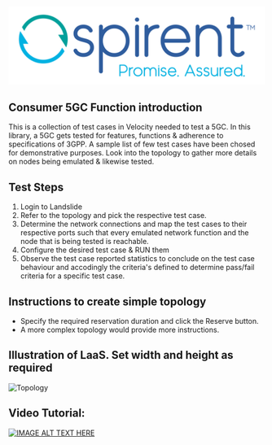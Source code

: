 ![Image from file](5GCConsFunc/Spirent_logo.png)

## Consumer 5GC Function introduction
This is a collection of test cases in Velocity needed to test a 5GC. In this library, a 5GC gets tested for features, functions & adherence to specifications of 3GPP.
A sample list of few test cases have been chosed for demonstrative purposes. 
Look into the topology to gather more details on nodes being emulated & likewise tested.

## Test Steps
1) Login to Landslide
2) Refer to the topology and pick the respective test case. 
3) Determine the network connections and map the test cases to their respective ports such that every emulated network function and the node that is being tested is reachable. 
4) Configure the desired test case & RUN them
5) Observe the test case reported statistics to conclude on the test case behaviour and accodingly the criteria's defined to determine pass/fail criteria for a specific test case. 

## Instructions to create simple topology
* Specify the required reservation duration and click the Reserve button.
* A more complex topology would provide more instructions.

## Illustration of LaaS. Set width and height as required
![Topology](/5GCConsFunc/ls_5GCConsfunc.png=1000x750)

## Video Tutorial:
[![IMAGE ALT TEXT HERE](https://img.youtube.com/vi/6-Gg2uXb39k/0.jpg)](https://www.youtube.com/watch?v=6-Gg2uXb39k)